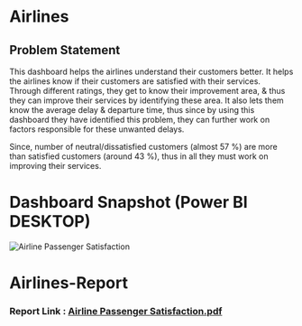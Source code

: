 
# Airlines


## Problem Statement

This dashboard helps the airlines understand their customers better. It helps the airlines know if their customers are satisfied with their services. Through different ratings, they get to know their improvement area, & thus they can improve their services by identifying these area. It also lets them know the average delay & departure time, thus since by using this dashboard they have identified this problem, they can further work on factors responsible for these unwanted delays.

Since, number of neutral/dissatisfied customers (almost 57 %) are more than satisfied customers (around 43 %), thus in all they must work on improving their services. 

 
 # Dashboard Snapshot (Power BI DESKTOP)
 
![Airline Passenger Satisfaction](https://github.com/KrystalPhm/Test/assets/160628984/ac2ac4fd-29c6-4c71-9989-4c6c505f4d9a)



# Airlines-Report

### Report Link : [Airline Passenger Satisfaction.pdf](https://github.com/KrystalPhm/Test/files/14381198/Airline.Passenger.Satisfaction.pdf)
